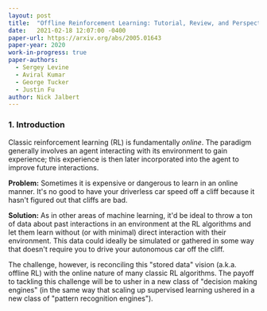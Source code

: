 ```yaml
---
layout: post
title:  "Offline Reinforcement Learning: Tutorial, Review, and Perspectives on Open Problems"
date:   2021-02-18 12:07:00 -0400
paper-url: https://arxiv.org/abs/2005.01643
paper-year: 2020
work-in-progress: true
paper-authors:
  - Sergey Levine
  - Aviral Kumar
  - George Tucker
  - Justin Fu
author: Nick Jalbert
---
```


### 1. Introduction

Classic reinforcement learning (RL) is fundamentally *online*.  The paradigm
generally involves an agent interacting with its environment to gain
experience; this experience is then later incorporated into the agent to
improve future interactions.

**Problem:** Sometimes it is expensive or dangerous to learn in an online
manner.  It's no good to have your driverless car speed off a cliff because it
hasn't figured out that cliffs are bad.

**Solution:** As in other areas of machine learning, it'd be ideal to throw a
ton of data about past interactions in an environment at the RL algorithms and
let them learn without (or with minimal) direct interaction with their
environment.  This data could ideally be simulated or gathered in some way that
doesn't require you to drive your autonomous car off the cliff.

The challenge, however, is reconciling this "stored data" vision (a.k.a.
offline RL) with the online nature of many classic RL algorithms.  The payoff
to tackling this challenge will be to usher in a new class of "decision making
engines" (in the same way that scaling up supervised learning ushered in a new
class of "pattern recognition engines").
